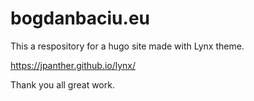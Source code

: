 # bogdanbaciu.eu

This a respository for a hugo
site made with Lynx theme.

https://jpanther.github.io/lynx/

Thank you all great work.



